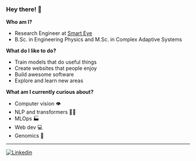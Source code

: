 ### Hey there! 👋

**Who am I?**
- Research Engineer at [Smart Eye](https://smarteye.se/)
- B.Sc. in Engineering Physics and M.Sc. in Complex Adaptive Systems


**What do I like to do?**
- Train models that do useful things
- Create websites that people enjoy
- Build awesome software
- Explore and learn new areas

**What am I currently curious about?**
- Computer vision 👁️
- NLP and transformers 📖🤖
- MLOps 🏭
- Web dev 💻
- Genomics 🔬

---
[![Linkedin](https://img.shields.io/badge/linkedin-black?logo=Linkedin&logoColor=white&link=https://www.linkedin.com/in/jonathan-bergqvist/)](https://www.linkedin.com/in/jonathan-bergqvist/)
